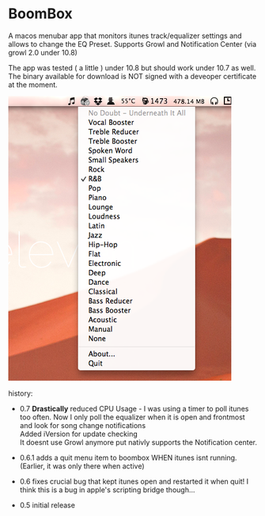 BoomBox
=======
A macos menubar app that monitors itunes track/equalizer settings and allows to change the EQ Preset. Supports Growl and Notification Center (via growl 2.0 under 10.8)

The app was tested ( a little ) under 10.8 but should work under 10.7 as well.
The binary available for download is NOT signed with a deveoper certificate at the moment.

![Screenshot](http://github.com/Daij-Djan/BoomBox/raw/master/ScreenShot.png)

history: 

- 0.7 **Drastically** reduced CPU Usage - I was using a timer to poll itunes too often. Now I only poll the equalizer when it is open and frontmost and look for song change notifications<br/>
Added iVersion for update checking<br/>
It doesnt use Growl anymore put nativly supports the Notification center.

- 0.6.1 adds a quit menu item to boombox WHEN itunes isnt running. (Earlier, it was only there when active)

- 0.6 fixes crucial bug that kept itunes open and restarted it when quit! I think this is a bug in apple's scripting bridge though...

- 0.5 initial release

